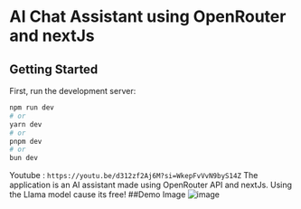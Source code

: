 
# AI Chat Assistant using OpenRouter and nextJs
## Getting Started

First, run the development server:

```bash
npm run dev
# or
yarn dev
# or
pnpm dev
# or
bun dev
```
Youtube : `https://youtu.be/d312zf2Aj6M?si=WkepFvVvN9byS14Z`
The application is an AI assistant made using OpenRouter API and nextJs. Using the Llama model cause its free!
##Demo Image
![image](https://github.com/user-attachments/assets/c3db5d0f-73ed-4aea-94f5-060582e5d0a1)

